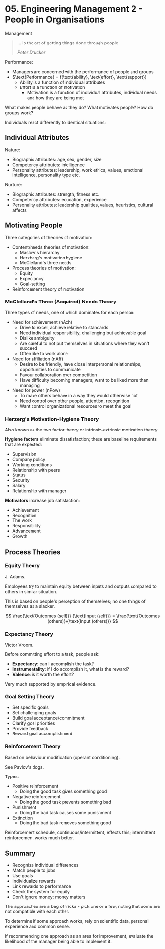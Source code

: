 # 05. Engineering Management 2 - People in Organisations

Management

> ... is the art of getting things done through people
>
> *Peter Drucker*

Performance:

- Managers are concerned with the performance of people and groups
- $\text{Performance} = f(\text{ability}, \text{effort}, \text{support})
  - Ability is a function of individual attributes
  - Effort is a function of motivation
    - Motivation is a function of individual attributes, individual needs and how they are being met

What makes people behave as they do? What motivates people? How do groups work?

Individuals react differently to identical situations:

## Individual Attributes

Nature:

- Biographic attributes: age, sex, gender, size
- Competency attributes: intelligence
- Personality attributes: leadership, work ethics, values, emotional intelligence, personality type etc.

Nurture:

- Biographic attributes: strength, fitness etc.
- Competency attributes: education, experience
- Personality attributes: leadership qualities, values, heuristics, cultural affects

## Motivating People

Three categories of theories of motivation:

- Content/needs theories of motivation:
  - Maslow's hierarchy
  - Herzberg's motivation hygiene
  - McClelland's three needs
- Process theories of motivation:
  - Equity
  - Expectancy
  - Goal-setting
- Reinforcement theory of motivation

### McClelland's Three (Acquired) Needs Theory

Three types of needs, one of which dominates for each person:

- Need for achievement (nAch)
  - Drive to excel, achieve relative to standards
  - Need individual responsibility, challenging but achievable goal
  - Dislike ambiguity
  - Are careful to not put themselves in situations where they won't succeed
  - Often like to work alone
- Need for affiliation (nAff)
  - Desire to be friendly, have close interpersonal relationships, opportunities to communicate
  - Favour collaboration over competition
  - Have difficulty becoming managers; want to be liked more than managing
- Need for power (nPow)
  - To make others behave in a way they would otherwise not
  - Need control over other people, attention, recognition
  - Want control organizational resources to meet the goal

### Herzerg's Motivation-Hygiene Theory

Also known as the two factor theory or intrinsic-extrinsic motivation theory.

**Hygiene factors** eliminate dissatisfaction; these are baseline requirements that are expected:

- Supervision
- Company policy
- Working conditions
- Relationship with peers
- Status
- Security
- Salary
- Relationship with manager

**Motivators** increase job satisfaction:

- Achievement
- Recognition
- The work
- Responsibility
- Advancement
- Growth

## Process Theories

### Equity Theory

J. Adams.

Employees try to maintain equity between inputs and outputs compared to others in similar situation.

This is based on people's perception of themselves; no one things of themselves as a slacker.

$$
\frac{\text{Outcomes (self)}}  {\text{Input (self)}} =
\frac{\text{Outcomes (others)}}{\text{Input (others)}}
$$

### Expectancy Theory

Victor Vroom.

Before committing effort to a task, people ask:

- **Expectancy**: can I accomplish the task?
- **Instrumentality**: if I do accomplish it, what is the reward?
- **Valence**: is it worth the effort?

Very much supported by empirical evidence.

### Goal Setting Theory

- Set specific goals
- Set challenging goals
- Build goal acceptance/commitment
- Clarify goal priorities
- Provide feedback
- Reward goal accomplishment

### Reinforcement Theory

Based on behaviour modification (operant conditioning).

See Pavlov's dogs.

Types:

- Positive reinforcement
  - Doing the good task gives something good
- Negative reinforcement
  - Doing the good task prevents something bad
- Punishment
  - Doing the bad task causes some punishment
- Extinction
  - Doing the bad task removes something good

Reinforcement schedule, continuous/intermittent, effects this; intermittent reinforcement works much better.

## Summary

- Recognize individual differences
- Match people to jobs
- Use goals
- Individualize rewards
- Link rewards to performance
- Check the system for equity
- Don't ignore money; money matters

The approaches are a bag of tricks - pick one or a few, noting that some are not compatible with each other.

To determine if some approach works, rely on scientific data, personal experience and common sense.

If recommending one approach as an area for improvement, evaluate the likelihood of the manager being able to implement it.
